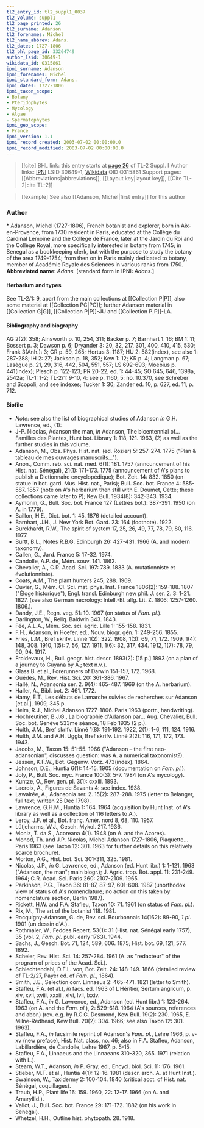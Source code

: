 ```yaml
---
tl2_entry_id: tl2_suppl1_0037
tl2_volume: suppl1
tl2_page_printed: 26
tl2_surname: Adanson
tl2_forenames: Michel
tl2_name_abbrev: Adans.
tl2_dates: 1727-1806
tl2_bhl_page_id: 33264749
author_lsid: 30649-1
wikidata_id: Q315861
ipni_surname: Adanson
ipni_forenames: Michel
ipni_standard_form: Adans.
ipni_dates: 1727-1806
ipni_taxon_scope: 
- Botany
- Pteridophytes
- Mycology
- Algae
- Spermatophytes
ipni_geo_scope: 
- France
ipni_version: 1.1
ipni_record_created: 2003-07-02 00:00:00.0
ipni_record_modified: 2003-07-02 00:00:00.0
---
```


> [!cite] BHL link: this entry starts at [page 26](https://www.biodiversitylibrary.org/page/33264749) of TL-2 Suppl. I
> Author links: [IPNI](https://www.ipni.org/a/30649-1) LSID 30649-1, [Wikidata](https://www.wikidata.org/wiki/Q315861) QID Q315861
> Support pages: [[Abbreviations|abbreviations]], [[Layout key|layout key]], [[Cite TL-2|cite TL-2]]

> [!example] See also [[Adanson, Michel|first entry]] for this author

### Author

\* Adanson, Michel (1727-1806), French botanist and explorer, born in Aix-en-Provence, from 1730 resident in Paris, educated at the Collège du Cardinal Lemoine and the Collège de France, later at the Jardin du Roi and the Collège Royal, more specifically interested in botany from 1745; in Senegal as a bookkeeping clerk, but with the purpose to study the botany of the area 1749-1754; from then on in Paris mainly dedicated to botany, member of Académie Royale des Sciences in various ranks from 1750. 
**Abbreviated name**: *Adans.* \[standard form in IPNI: *Adans.*\]

#### Herbarium and types

See TL-2/1: 9, apart from the main collections at [[Collection P|P]], also some material at [[Collection PC|PC]]; further Adanson material in [[Collection G|G]], [[Collection P|P]]-JU and [[Collection P|P]]-LA.

#### Bibliography and biography

AG 2(2): 358; Ainsworth p. 10, 254, 311; Backer p. 7; Barnhart 1: 16; BM 1: 11; Bossert p. 3; Dawson p. 6; Dryander 3: 20, 32, 217, 301, 400, 410, 415, 530; Frank 3(Anh.): 3; GR p. 59, 265; Hortus 3: 1187; HU 2: 582(index), see also 1: 287-288; IH 2: 27; Jackson p. 18, 352; Kew 1: 12; KR p. 4; Langman p. 67; Lasègue p. 21, 29, 316, 442, 504, 551, 557; LS 692-693; Moebius p. 441(index); Plesch p. 122-123; PR 20-22, ed. 1: 44-45; SO 645, 646, 1398a, 2542a; TL-1: 1-2; TL-2/1: 9-10, 4: see p. 1160, 5: no. 10.370, see Schreber and Scopoli, and see indexes; Tucker 1: 30; Zander ed. 10, p. 627, ed. 11, p. 712.

#### Biofile

- *Note*: see also the list of biographical studies of Adanson *in* G.H. Lawrence, ed., (1):
- J-P. Nicolas, Adanson the man, *in* Adanson, The bicentennial of... Familles des Plantes, Hunt bot. Library 1: 118, 121. 1963, (2) as well as the further studies in this volume.
- Adanson, M., Obs. Phys. Hist. nat. (ed. Rozier) 5: 257-274. 1775 ("Plan & tableau de mes ouvrages manuscrits...").
- Anon., Comm. reb. sci. nat. med. 6(1): 181. 1757 (announcement of his Hist. nat. Sénégal), 21(1): 171-173. 1775 (announcement of A's plans to publish a Dictionnaire encyclopédique); Bot. Zeit. 14: 832. 1850 (on statue in bot. gard. Mus. Hist. nat., Paris); Bull. Soc. bot. France 4: 585-587. 1857 (note on A's herbarium then still with E. Doumet, Cette; these collections came later to P); Kew Bull. 1934(8): 342-343. 1934.
- Aymonin, G., Bull. Soc. bot. France 127 (Lettres bot.): 387-391. 1950 (on A. in 1779).
- Baillon, H.E., Dict. bot. 1: 45. 1876 (detailed account).
- Barnhart, J.H., J. New York Bot. Gard. 23: 164 (footnote). 1922.
- Burckhardt, R.W., The spirit of system 17, 25, 26, 49, 77, 78, 79, 80, 116. 1977.
- Burtt, B.L., Notes R.B.G. Edinburgh 26: 427-431. 1966 (A. and modern taxonomy).
- Callen, G., Jard. France 5: 17-32. 1974.
- Candolle, A.P. de, Mém. souv. 141. 1862.
- Chevalier, A., C.R. Acad. Sci. 197: 789. 1833 (A. mutationniste et évolutionniste).
- Coats, A.M., The plant hunters 245, 288. 1969.
- Cuvier, G., Mém. Cl. Sci. mat. phys. Inst. France 1806(2): 159-188. 1807 ("Éloge historique"), Engl. transl. Edinburgh new phil. J. ser. 2. 3: 1-21. 1827. (see also German necrology: Intell.-Bl. allg. Lit. Z. 1806: 1257-1260. 1806.).
- Dandy, J.E., Regn. veg. 51: 10. 1967 (on status of *Fam. pl.*).
- Darlington, W., Reliq. Baldwin 343. 1843.
- Fée, A.L.A., Mém. Soc. sci. agric. Lille 1: 155-158. 1831.
- F.H., Adanson, *in* Hoefer, ed., Nouv. biogr. gén. 1: 249-256. 1855.
- Fries, L.M., Bref skrifv. Linné 1(2): 322. 1908, 1(3): 69, 71, 172. 1909, 1(4): 148, 308. 1910, 1(5): 7, 56, 127. 1911, 1(6): 32, 317, 434. 1912, 1(7): 78, 79, 90, 94. 1917.
- Froidevaux, H., Bull. geogr. hist. descr. 1893(2): \[15 p.\] 1893 (on a plan of a journey to Guyana by A.; text n.v.).
- Glass B. et al., Forerunners of Darwin 151-157, 172. 1968.
- Guédès, M., Rev. Hist. Sci. 20: 361-386. 1967.
- Hallé, N., Adansonia ser. 2. 9(4): 465-487. 1969 (on the A. herbarium).
- Haller, A., Bibl. bot. 2: 461. 1772.
- Hamy, E.T., Les débuts de Lamarche suivies de recherches sur Adanson \[et al.\]. 1909, 345 p.
- Heim, R.J., Michel Adanson 1727-1806. Paris 1963 (portr., handwriting).
- Hochreutiner, B.J.G., La biographie d'Adanson par... Aug. Chevalier, Bull. Soc. bot. Genève 533me séance, 18 Feb 1935 (2 p.).
- Hulth, J.M., Bref skrifv. Linné 1(8): 191-192. 1922, 2(1): 1-6, 111, 124. 1916.
- Hulth, J.M. and A.H. Uggla, Bref skrifv. Linné 2(2): 116, 171, 172, 173. 1943.
- Jacobs, M., Taxon 15: 51-55. 1966 ("Adanson – the first neo-adansonian", discusses question: was A. a numerical taxonomist?).
- Jessen, K.F.W., Bot. Gegenw. Vorz. 473(index). 1864.
- Johnson, D.E., Huntia 6(1): 14-15. 1905 (documentation on *Fam. pl.*).
- Joly, P., Bull. Soc. myc. France 100(3): 5-7. 1984 (on A's mycology).
- Kuntze, O., Rev. gen. pl. 3(1): cxxiii. 1893.
- Lacroix, A., Figures de Savants 4: see index. 1938.
- Lawalrée, A., Adansonia ser. 2. 15(2): 287-288. 1975 (letter to Belanger, full text; written 25 Dec 1798).
- Lawrence, G.H.M., Huntia 1: 164. 1964 (acquisition by Hunt Inst. of A's library as well as a collection of 116 letters to A.).
- Leroy, J.F. et al., Bot. franç. Amér. nord 8, 68, 110. 1957.
- Lütjeharms, W.J., Gesch. Mykol. 217. 1936.
- Moniz, T. da S., Acoreana 4(1). 1948 (on A. and the Azores).
- Monod, Th. and J.P. Nicolas, Michel Adanson 1727-1806, Plaquette... Paris 1963 (see Taxon 12: 301. 1963 for further details on this relatively scarce brochure).
- Morton, A.G., Hist. bot. Sci. 301-311, 325. 1981.
- Nicolas, J.P., *in* G. Lawrence, ed., Adanson (ed. Hunt libr.) 1: 1-121. 1963 ("Adanson, the man"; main biogr.); J. Agric. trop. Bot. appl. 11: 231-249. 1964; C.R. Acad. Sci. Paris 260: 2107-2109. 1965.
- Parkinson, P.G., Taxon 36: 81-87, 87-97, 601-608. 1987 (unorthodox view of status of A's nomenclature; no action on this taken by nomenclature section, Berlin 1987).
- Rickett, H.W. and F.A. Stafleu, Taxon 10: 71. 1961 (on status of *Fam. pl.*).
- Rix, M., The art of the botanist 118. 1981.
- Rocquigny-Adanson, G. de, Rev. sci. Bourbonnais 14(162): 89-90, *1 pl*. 1901 (un dessin d'A.).
- Rothmaler, W., Feddes Repert. 53(1): 31 (Hist. nat. Sénégal early 1757), 35 (vol. 2, *Fam. pl.* publ. early 1763). 1944.
- Sachs, J., Gesch. Bot. 71, 124, 589, 606. 1875; Hist. bot. 69, 121, 577. 1892.
- Scheler, Rev. Hist. Sci. 14: 257-284. 1961 (A. as "redacteur" of the program of prices of the Acad. Sci.).
- Schlechtendahl, D.F.L. von, Bot. Zeit. 24: 148-149. 1866 (detailed review of TL-2/27, Payer ed. of *Fam. pl.*, 1864).
- Smith, J.E., Selection corr. Linnaeus 2: 465-471. 1821 (letter to Smith).
- Stafleu, F.A. (et al.), *in* facs. ed. 1963 of L'Héritier, Sertum anglicum, p. xiv, xvii, xviii, xxxiii, xlvi, lvii, lxxiv.
- Stafleu, F.A., *in* G. Lawrence, ed., Adanson (ed. Hunt libr.) 1: 123-264. 1963 (on A. and the *Fam. pl.*), 2: 529-618. 1964 (A's sources, references and abbr.) (rev. e.g. by R.C.G. Desmond, Kew Bull. 19(2): 230. 1965, E. Milne-Redhead, Kew Bull. 20(2): 304. 1966; see also Taxon 12: 301. 1963).
- Stafleu, F.A., *in* facsimile reprint of Adanson's *Fam. pl.*, Lehre 1966, p. v-xv (new preface), Hist. Nat. class, no. 46; also in F.A. Stafleu, Adanson, Labillardière, de Candolle, Lehre 1967, p. 5-15.
- Stafleu, F.A., Linnaeus and the Linnaeans 310-320, 365. 1971 (relation with L.).
- Stearn, W.T., Adanson, *in* P. Gray, ed., Encycl. biol. Sci. 11: 176. 1961.
- Stieber, M.T. et al., Huntia 4(1): 12-16. 1981 (descr. arch. A. at Hunt Inst.).
- Swainson, W., Taxidermy 2: 100-104. 1840 (critical acct. of Hist. nat. Sénégal, coquillages).
- Traub, H.P., Plant life 16: 159. 1960, 22: 12-17. 1966 (on A. and Amaryllid.).
- Vallot, J., Bull. Soc. bot. France 29: 171-172. 1882 (on his work in Senegal).
- Whetzel, H.H., Outline hist. phytopath. 28. 1918.

